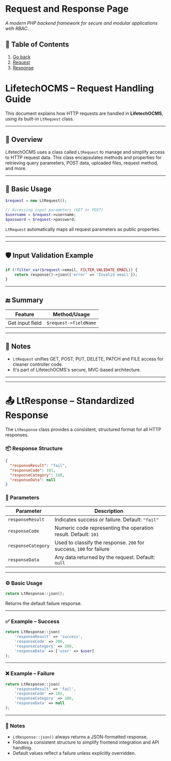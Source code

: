
# Request and Response Page 
_A modern PHP backend framework for secure and modular applications wtih RBAC._

## 📖 Table of Contents  
1. [Go back](readme.md) 
1. [Request](#lifetechocms--request-handling-guide)
1. [Response](#ltresponse--standardized-response)

# LifetechOCMS – Request Handling Guide

This document explains how HTTP requests are handled in **LifetechOCMS**, using its built-in `LtRequest` class.

---

## 🚀 Overview

LifetechOCMS uses a class called `LtRequest` to manage and simplify access to HTTP request data. This class encapsulates methods and properties for retrieving query parameters, POST data, uploaded files, request method, and more.

---

## 🧱 Basic Usage

```php
$request = new LtRequest();

// Accessing input parameters (GET or POST)
$username = $request->username;
$password = $request->password;
```

`LtRequest` automatically maps all request parameters as public properties.

---

---

## 🛡 Input Validation Example

```php
if (!filter_var($request->email, FILTER_VALIDATE_EMAIL)) {
    return response()->json(['error' => 'Invalid email']);
}
```

---

## 🔚 Summary

| Feature                 | Method/Usage                     |
|------------------------|----------------------------------|
| Get input field        | `$request->fieldName`            |
---

## 📌 Notes

- `LtRequest` unifies GET, POST, PUT, DELETE, PATCH and FILE access for cleaner controller code.
- It's part of LifetechOCMS's secure, MVC-based architecture.

--- 
 
---

# 📤 LtResponse – Standardized Response

The `LtResponse` class provides a consistent, structured format for all HTTP responses.

### 📦 Response Structure

```json
{
  "responseResult": "fail",
  "responseCode": 101,
  "responseCategory": 100,
  "responseData": null
}
```

### 🔑 Parameters

| Parameter           | Description                                                                 |
|---------------------|-----------------------------------------------------------------------------|
| `responseResult`    | Indicates success or failure. Default: `"fail"`                             |
| `responseCode`      | Numeric code representing the operation result. Default: `101`              |
| `responseCategory`  | Used to classify the response. `200` for success, `100` for failure         |
| `responseData`      | Any data returned by the request. Default: `null`                           |

---

### ⚙️ Basic Usage

```php
return LtResponse::json();
```

Returns the default failure response.

---

### ✅ Example – Success

```php
return LtResponse::json(
    'responseResult' => 'success',
    'responseCode' => 200,
    'responseCategory' => 200,
    'responseData' => ['user' => $user]
);
```

---

### ❌ Example – Failure

```php
return LtResponse::json(
    'responseResult' => 'fail',
    'responseCode' => 102,
    'responseCategory' => 100,
    'responseData' => null
);
```

---

### 📌 Notes

- `LtResponse::json()` always returns a JSON-formatted response.
- Follows a consistent structure to simplify frontend integration and API handling.
- Default values reflect a failure unless explicitly overridden.
